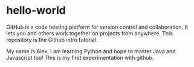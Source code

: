 # hello-world
GitHub is a code hosting platform for version control and collaboration. It lets you and others work together on projects from anywhere.  This repository is the Github intro tutorial.

My name is Alex.  I am learning Python and hope to master Java and Javascript too!  This is my first experimentation with github. 
